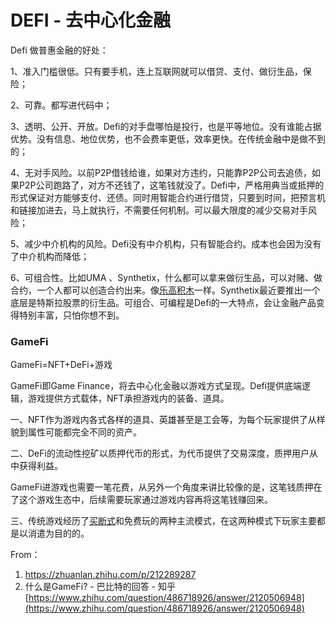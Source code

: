 # DEFI - 去中心化金融

Defi 做普惠金融的好处：

1、准入门槛很低。只有要手机，连上互联网就可以借贷、支付、做衍生品，保险；

2、可靠。都写进代码中；

3、透明、公开、开放。Defi的对手盘哪怕是投行，也是平等地位。没有谁能占据优势。没有信息、地位优势，也不会费率更低，效率更快。在传统金融中是做不到的；

4、无对手风险。以前P2P借钱给谁，如果对方违约，只能靠P2P公司去追债，如果P2P公司跑路了，对方不还钱了，这笔钱就没了。Defi中，严格用典当或抵押的形式保证对方能够支付、还债。同时用智能合约进行借贷，只要到时间，把预言机和链接加进去，马上就执行，不需要任何机制。可以最大限度的减少交易对手风险；

5、减少中介机构的风险。Defi没有中介机构，只有智能合约。成本也会因为没有了中介机构而降低；

6、可组合性。比如UMA 、Synthetix，什么都可以拿来做衍生品，可以对赌、做合约，一个人都可以创造合约出来。像[乐高积木](https://www.zhihu.com/search?q=%E4%B9%90%E9%AB%98%E7%A7%AF%E6%9C%A8&search_source=Entity&hybrid_search_source=Entity&hybrid_search_extra=%7B%22sourceType%22%3A%22article%22%2C%22sourceId%22%3A%22212289287%22%7D)一样。Synthetix最近要推出一个底层是特斯拉股票的衍生品。可组合、可编程是Defi的一大特点，会让金融产品变得特别丰富，只怕你想不到。

### GameFi

GameFi=NFT+DeFi+游戏

GameFi即Game Finance，将去中心化金融以游戏方式呈现。Defi提供底端逻辑，游戏提供方式载体，NFT承担游戏内的装备、道具。

一、NFT作为游戏内各式各样的道具、英雄甚至是工会等，为每个玩家提供了从样貌到属性可能都完全不同的资产。

二、DeFi的流动性挖矿以质押代币的形式，为代币提供了交易深度，质押用户从中获得利益。

GameFi进游戏也需要一笔花费，从另外一个角度来讲比较像的是，这笔钱质押在了这个游戏生态中，后续需要玩家通过游戏内容再将这笔钱赚回来。

三、传统游戏经历了[买断式](https://www.zhihu.com/search?q=%E4%B9%B0%E6%96%AD%E5%BC%8F&search_source=Entity&hybrid_search_source=Entity&hybrid_search_extra=%7B%22sourceType%22%3A%22answer%22%2C%22sourceId%22%3A%222120506948%22%7D)和免费玩的两种主流模式，在这两种模式下玩家主要都是以消遣为目的的。

From：

1. https://zhuanlan.zhihu.com/p/212289287
2. 什么是GameFi? - 巴比特的回答 - 知乎
[https://www.zhihu.com/question/486718926/answer/2120506948](https://www.zhihu.com/question/486718926/answer/2120506948)
